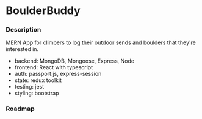 # BoulderBuddy

### Description

MERN App for climbers to log their outdoor sends and boulders that they're interested in. 
- backend: MongoDB, Mongoose, Express, Node
- frontend: React with typescript
- auth: passport.js, express-session 
- state: redux toolkit
- testing: jest
- styling: bootstrap

### Roadmap